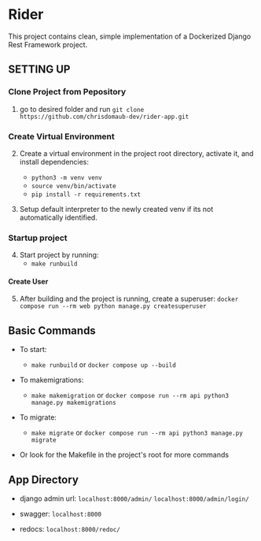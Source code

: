 # Rider

This project contains clean, simple implementation of a Dockerized Django Rest Framework project.

## SETTING UP

### Clone Project from Pepository

1. go to desired folder and run `git clone https://github.com/chrisdomaub-dev/rider-app.git`

### Create Virtual Environment

2. Create a virtual environment in the project root directory, activate it, and install dependencies:

   - `python3 -m venv venv`
   - `source venv/bin/activate`
   - `pip install -r requirements.txt`

3. Setup default interpreter to the newly created venv if its not automatically identified.

### Startup project

4. Start project by running:
   - `make runbuild`

#### Create User

5. After building and the project is running, create a superuser:
   `docker compose run --rm web python manage.py createsuperuser`

## Basic Commands

- To start:

  - `make runbuild` or `docker compose up --build`

- To makemigrations:

  - `make makemigration` or `docker compose run --rm api python3 manage.py makemigrations`

- To migrate:

  - `make migrate` or `docker compose run --rm api python3 manage.py migrate`

- Or look for the Makefile in the project's root for more commands

## App Directory

- django admin url:
  `localhost:8000/admin/`
  `localhost:8000/admin/login/`

- swagger:
  `localhost:8000`

- redocs:
  `localhost:8000/redoc/`

